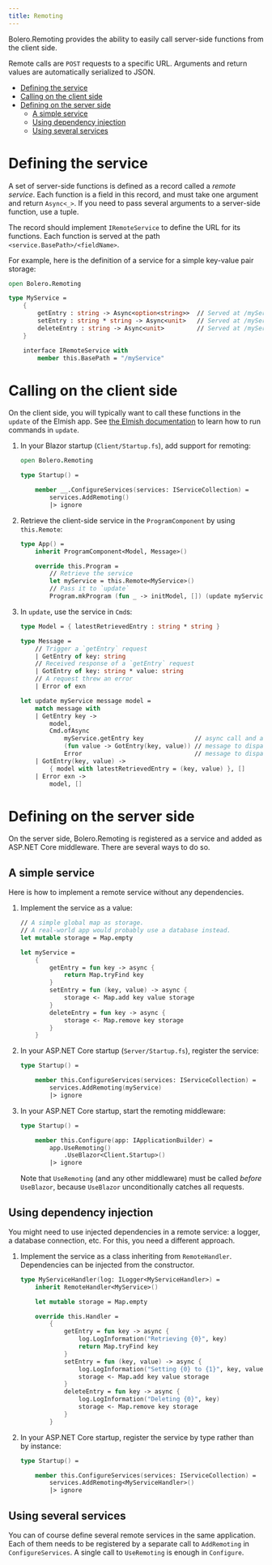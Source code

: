 ```yaml
---
title: Remoting
---
```


Bolero.Remoting provides the ability to easily call server-side functions from the client side.

Remote calls are `POST` requests to a specific URL. Arguments and return values are automatically serialized to JSON.

<!-- START doctoc generated TOC please keep comment here to allow auto update -->
<!-- DON'T EDIT THIS SECTION, INSTEAD RE-RUN doctoc TO UPDATE -->


- [Defining the service](#defining-the-service)
- [Calling on the client side](#calling-on-the-client-side)
- [Defining on the server side](#defining-on-the-server-side)
  - [A simple service](#a-simple-service)
  - [Using dependency injection](#using-dependency-injection)
  - [Using several services](#using-several-services)

<!-- END doctoc generated TOC please keep comment here to allow auto update -->

# Defining the service

A set of server-side functions is defined as a record called a *remote service*. Each function is a field in this record, and must take one argument and return `Async<_>`. If you need to pass several arguments to a server-side function, use a tuple.

The record should implement `IRemoteService` to define the URL for its functions. Each function is served at the path `<service.BasePath>/<fieldName>`.

For example, here is the definition of a service for a simple key-value pair storage:

```fsharp
open Bolero.Remoting

type MyService =
    {
        getEntry : string -> Async<option<string>>  // Served at /myService/getEntry
        setEntry : string * string -> Async<unit>   // Served at /myService/setEntry
        deleteEntry : string -> Async<unit>         // Served at /myService/deleteEntry
    }

    interface IRemoteService with
        member this.BasePath = "/myService"
```

# Calling on the client side

On the client side, you will typically want to call these functions in the `update` of the Elmish app. See [the Elmish documentation](https://elmish.github.io/elmish/basics.html) to learn how to run commands in `update`.

1. In your Blazor startup (`Client/Startup.fs`), add support for remoting:

    ```fsharp
    open Bolero.Remoting

    type Startup() =

        member __.ConfigureServices(services: IServiceCollection) =
            services.AddRemoting()
            |> ignore
    ```

2. Retrieve the client-side service in the `ProgramComponent` by using `this.Remote`:

    ```fsharp
    type App() =
        inherit ProgramComponent<Model, Message>()

        override this.Program =
            // Retrieve the service
            let myService = this.Remote<MyService>()
            // Pass it to `update`
            Program.mkProgram (fun _ -> initModel, []) (update myService) view
    ```

3. In `update`, use the service in `Cmd`s:

    ```fsharp
    type Model = { latestRetrievedEntry : string * string }

    type Message =
        // Trigger a `getEntry` request
        | GetEntry of key: string
        // Received response of a `getEntry` request
        | GotEntry of key: string * value: string
        // A request threw an error
        | Error of exn

    let update myService message model =
        match message with
        | GetEntry key ->
            model,
            Cmd.ofAsync
                myService.getEntry key              // async call and argument
                (fun value -> GotEntry(key, value)) // message to dispatch on response
                Error                               // message to dispatch on error
        | GotEntry(key, value) ->
            { model with latestRetrievedEntry = (key, value) }, []
        | Error exn ->
            model, []
    ```

# Defining on the server side

On the server side, Bolero.Remoting is registered as a service and added as ASP.NET Core middleware. There are several ways to do so.

## A simple service

Here is how to implement a remote service without any dependencies.

1. Implement the service as a value:

    ```fsharp
    // A simple global map as storage.
    // A real-world app would probably use a database instead.
    let mutable storage = Map.empty

    let myService =
        {
            getEntry = fun key -> async {
                return Map.tryFind key
            }
            setEntry = fun (key, value) -> async {
                storage <- Map.add key value storage
            }
            deleteEntry = fun key -> async {
                storage <- Map.remove key storage
            }
        }
    ```

2. In your ASP.NET Core startup (`Server/Startup.fs`), register the service:

    ```fsharp
    type Startup() =

        member this.ConfigureServices(services: IServiceCollection) =
            services.AddRemoting(myService)
            |> ignore
    ```

3. In your ASP.NET Core startup, start the remoting middleware:

    ```fsharp
    type Startup() =

        member this.Configure(app: IApplicationBuilder) =
            app.UseRemoting()
                .UseBlazor<Client.Startup>()
            |> ignore
    ```

    Note that `UseRemoting` (and any other middleware) must be called *before* `UseBlazor`, because `UseBlazor` unconditionally catches all requests.

## Using dependency injection

You might need to use injected dependencies in a remote service: a logger, a database connection, etc. For this, you need a different approach.

1. Implement the service as a class inheriting from `RemoteHandler`. Dependencies can be injected from the constructor.

    ```fsharp
    type MyServiceHandler(log: ILogger<MyServiceHandler>) =
        inherit RemoteHandler<MyService>()

        let mutable storage = Map.empty

        override this.Handler =
            {
                getEntry = fun key -> async {
                    log.LogInformation("Retrieving {0}", key)
                    return Map.tryFind key
                }
                setEntry = fun (key, value) -> async {
                    log.LogInformation("Setting {0} to {1}", key, value)
                    storage <- Map.add key value storage
                }
                deleteEntry = fun key -> async {
                    log.LogInformation("Deleting {0}", key)
                    storage <- Map.remove key storage
                }
            }
    ```

2. In your ASP.NET Core startup, register the service by type rather than by instance:

    ```fsharp
    type Startup() =

        member this.ConfigureServices(services: IServiceCollection) =
            services.AddRemoting<MyServiceHandler>()
            |> ignore
    ```

## Using several services

You can of course define several remote services in the same application. Each of them needs to be registered by a separate call to `AddRemoting` in `ConfigureServices`. A single call to `UseRemoting` is enough in `Configure`.
